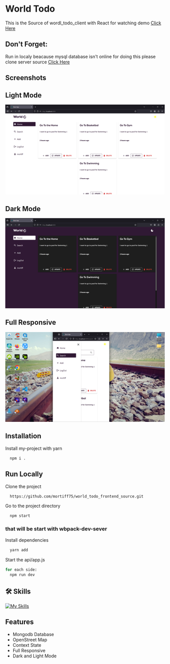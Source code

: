 # World Todo

This is the Source of wordl_todo_client with React for watching demo [Click Here](https://mortiff75.github.io/todo_client_react/)

## Don't Forget:
Run in localy beacause mysql database isn't online for doing this please clone server source [Click Here](https://github.com/mortiff75/todo_world_backend_source)

## Screenshots

## Light Mode

![App Screenshot](<https://raw.githubusercontent.com/mortiff75/todo_client_react/refs/heads/main/Screenshot%20(213).png>)

## Dark Mode

![App Screenshot](<https://github.com/mortiff75/todo_client_react/blob/main/Screenshot%20(214).png?raw=true>)

## Full Responsive

![App Screenshot](<https://github.com/mortiff75/todo_client_react/blob/main/Screenshot%20(216).png?raw=true>)

## Installation

Install my-project with yarn

```bash
  npm i .
```

## Run Locally

Clone the project

```bash
  https://github.com/mortiff75/world_todo_frontend_source.git
```

Go to the project directory

```bash
  npm start
```

### that will be start with wbpack-dev-sever

Install dependencies

```bash
  yarn add
```

Start the api/app.js

```bash
for each side:
  npm run dev
```

## 🛠 Skills

[![My Skills](https://skillicons.dev/icons?i=js,html,css,react,redux,prisma,mysql,nodejs,npm,materialui,express&)](https://skillicons.dev)

## Features

- Mongodb Database
- OpenStreet Map
- Context State
- Full Responsive
- Dark and Light Mode
